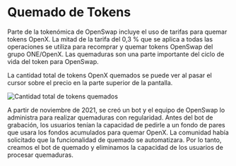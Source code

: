 # Quemado de Tokens

Parte de la tokenómica de OpenSwap incluye el uso de tarifas para quemar tokens OpenX. La mitad de la tarifa del 0,3 % que se aplica a todas las operaciones se utiliza para recomprar y quemar tokens OpenSwap del grupo ONE/OpenX. Las quemaduras son una parte importante del ciclo de vida del token para OpenSwap.

La cantidad total de tokens OpenX quemados se puede ver al pasar el cursor sobre el precio en la parte superior de la pantalla.

![Cantidad total de tokens quemados](https://docs.openswap.one/\~/files/v0/b/gitbook-28427.appspot.com/o/assets%2F-MY1G5f8O5711m8GB\_0a%2F-MkClJVouzK8y6u3j4BU%2F-MkCmhfkwrEWv8etqhhm%2Fburned%20total.png?alt=media\&token=55bde90b-ddea-4f66-97bf-3f076ad0cf73)

A partir de noviembre de 2021, se creó un bot y el equipo de OpenSwap lo administra para realizar quemaduras con regularidad. Antes del bot de grabación, los usuarios tenían la capacidad de pedirle a un fondo de pares que usara los fondos acumulados para quemar OpenX. La comunidad había solicitado que la funcionalidad de quemado se automatizara. Por lo tanto, creamos el bot de quemado y eliminamos la capacidad de los usuarios de procesar quemaduras.
